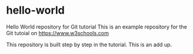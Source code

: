 # hello-world
Hello World repository for Git tutorial
This is an example repository for the Git tutoial on https://www.w3schools.com

This repository is built step by step in the tutorial.
This is an add up.
